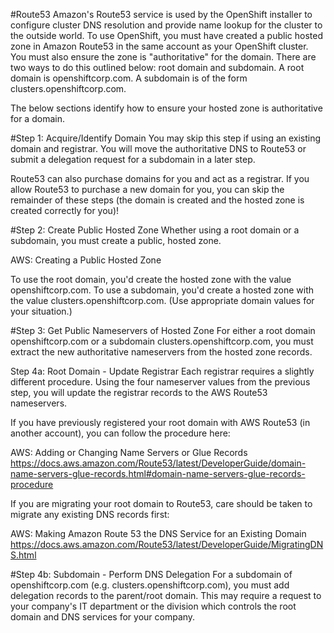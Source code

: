 #Route53 
Amazon's Route53 service is used by the OpenShift installer to configure cluster DNS resolution and provide name lookup for the cluster to the outside world. To use OpenShift, you must have created a public hosted zone in Amazon Route53 in the same account as your OpenShift cluster. You must also ensure the zone is "authoritative" for the domain. There are two ways to do this outlined below: root domain and subdomain. A root domain is openshiftcorp.com. A subdomain is of the form clusters.openshiftcorp.com.

The below sections identify how to ensure your hosted zone is authoritative for a domain.

#Step 1: Acquire/Identify Domain
You may skip this step if using an existing domain and registrar. You will move the authoritative DNS to Route53 or submit a delegation request for a subdomain in a later step.

Route53 can also purchase domains for you and act as a registrar. If you allow Route53 to purchase a new domain for you, you can skip the remainder of these steps (the domain is created and the hosted zone is created correctly for you)!

#Step 2: Create Public Hosted Zone
Whether using a root domain or a subdomain, you must create a public, hosted zone.

AWS: Creating a Public Hosted Zone

To use the root domain, you'd create the hosted zone with the value openshiftcorp.com. To use a subdomain, you'd create a hosted zone with the value clusters.openshiftcorp.com. (Use appropriate domain values for your situation.)


#Step 3: Get Public Nameservers of Hosted Zone
For either a root domain openshiftcorp.com or a subdomain clusters.openshiftcorp.com, you must extract the new authoritative nameservers from the hosted zone records.

Step 4a: Root Domain - Update Registrar
Each registrar requires a slightly different procedure. Using the four nameserver values from the previous step, you will update the registrar records to the AWS Route53 nameservers.

If you have previously registered your root domain with AWS Route53 (in another account), you can follow the procedure here:

AWS: Adding or Changing Name Servers or Glue Records
https://docs.aws.amazon.com/Route53/latest/DeveloperGuide/domain-name-servers-glue-records.html#domain-name-servers-glue-records-procedure

If you are migrating your root domain to Route53, care should be taken to migrate any existing DNS records first:

AWS: Making Amazon Route 53 the DNS Service for an Existing Domain
https://docs.aws.amazon.com/Route53/latest/DeveloperGuide/MigratingDNS.html

#Step 4b: Subdomain - Perform DNS Delegation
For a subdomain of openshiftcorp.com (e.g. clusters.openshiftcorp.com), you must add delegation records to the parent/root domain. This may require a request to your company's IT department or the division which controls the root domain and DNS services for your company.

